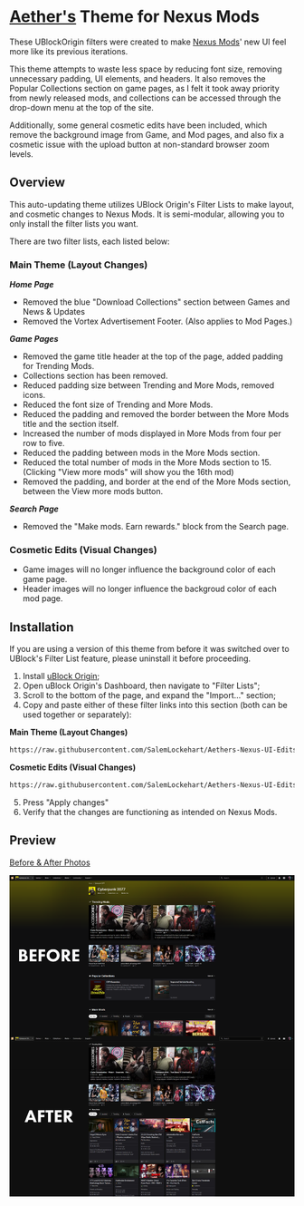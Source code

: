 # [Aether's](https://next.nexusmods.com/profile/Aether) Theme for Nexus Mods
These UBlockOrigin filters were created to make [Nexus Mods](https://www.nexusmods.com/)' new UI feel more like its previous iterations.

This theme attempts to waste less space by reducing font size, removing unnecessary padding, UI elements, and headers. It also removes the Popular Collections section on game pages, as I felt it took away priority from newly released mods, and collections can be accessed through the drop-down menu at the top of the site.

Additionally, some general cosmetic edits have been included, which remove the background image from Game, and Mod pages, and also fix a cosmetic issue with the upload button at non-standard browser zoom levels.

## Overview
This auto-updating theme utilizes UBlock Origin's Filter Lists to make layout, and cosmetic changes to Nexus Mods. It is semi-modular, allowing you to only install the filter lists you want.

There are two filter lists, each listed below:
### Main Theme (Layout Changes)
***Home Page***
* Removed the blue "Download Collections" section between Games and News & Updates
* Removed the Vortex Advertisement Footer. (Also applies to Mod Pages.)

***Game Pages***
* Removed the game title header at the top of the page, added padding for Trending Mods.
* Collections section has been removed.
* Reduced padding size between Trending and More Mods, removed icons.
* Reduced the font size of Trending and More Mods.
* Reduced the padding and removed the border between the More Mods title and the section itself.
* Increased the number of mods displayed in More Mods from four per row to five.
* Reduced the padding between mods in the More Mods section.
* Reduced the total number of mods in the More Mods section to 15. (Clicking "View more mods" will show you the 16th mod)
* Removed the padding, and border at the end of the More Mods section, between the View more mods button.

***Search Page***
* Removed the "Make mods. Earn rewards." block from the Search page.
### Cosmetic Edits (Visual Changes)
* Game images will no longer influence the background color of each game page.
* Header images will no longer influence the backgroud color of each mod page.
## Installation
If you are using a version of this theme from before it was switched over to UBlock's Filter List feature, please uninstall it before proceeding.

1. Install [uBlock Origin](https://ublockorigin.com/);
2. Open uBlock Origin's Dashboard, then navigate to "Filter Lists";
3. Scroll to the bottom of the page, and expand the "Import..." section;
4. Copy and paste either of these filter links into this section (both can be used together or separately):
  
  **Main Theme (Layout Changes)**
  ```txt
  https://raw.githubusercontent.com/SalemLockehart/Aethers-Nexus-UI-Edits/refs/heads/main/filters/aethernexustheme-main.txt
  ```
  **Cosmetic Edits (Visual Changes)**
  ```txt
  https://raw.githubusercontent.com/SalemLockehart/Aethers-Nexus-UI-Edits/refs/heads/main/filters/aethernexustheme-cosmetic.txt
  ```
5. Press "Apply changes"
6. Verify that the changes are functioning as intended on Nexus Mods.

## Preview
[Before & After Photos](https://github.com/SalemLockehart/Aethers-Nexus-UI-Edits/tree/main/Before%20%26%20After%20Pictures)

![Game Page Comparison](https://raw.githubusercontent.com/SalemLockehart/Aethers-Nexus-UI-Edits/refs/heads/main/Before%20%26%20After%20Pictures/Game%20Page%20comparision.png)
